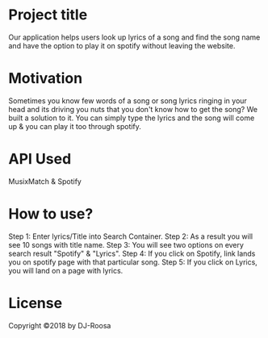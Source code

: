 # Project title

Our application helps users look up lyrics of a song and find the song name and have the option to play it on spotify without 
leaving the website. 

# Motivation

Sometimes you know few words of a song or song lyrics ringing in your head and its driving you nuts that you don't know how to get the song? 
We built a solution to it. You can simply type the lyrics and the song will come up & you can play it too through spotify.

# API Used

MusixMatch & Spotify

# How to use?

Step 1: Enter lyrics/Title into Search Container.
Step 2: As a result you will see 10 songs with title name.
Step 3: You will see two options on every search result "Spotify" & "Lyrics".
Step 4: If you click on Spotify, link lands you on spotify page with that particular song.
Step 5: If you click on Lyrics, you will land on a page with lyrics.

# License

Copyright ©2018 by DJ-Roosa

